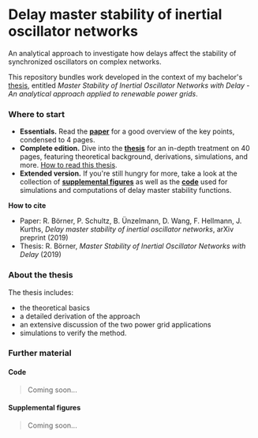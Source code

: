 # Delay master stability of inertial oscillator networks
An analytical approach to investigate how delays affect the stability of synchronized oscillators on complex networks.

This repository bundles work developed in the context of my bachelor's [thesis](https://github.com/reykboerner/delay-networks/blob/master/boerner_BA-thesis.pdf), entitled *Master Stability of Inertial Oscillator Networks with Delay - An analytical approach applied to renewable power grids*.

### Where to start
* **Essentials.** Read the [**paper**](https://github.com/reykboerner/delay-networks/blob/master/boerner_BA-thesis.pdf) for a good overview of the key points, condensed to 4 pages.
* **Complete edition.** Dive into the [**thesis**](https://github.com/reykboerner/delay-networks/blob/master/boerner_BA-thesis.pdf) for an in-depth treatment on 40 pages, featuring theoretical background, derivations, simulations, and more. [How to read this thesis](howtoread).
* **Extended version.** If you're still hungry for more, take a look at the collection of [**supplemental figures**](supplemetal-figs) as well as the [**code**](code) used for simulations and computations of delay master stability functions.

**How to cite**
* Paper: R. Börner, P. Schultz, B. Ünzelmann, D. Wang, F. Hellmann, J. Kurths, *Delay master stability of inertial oscillator networks*, arXiv preprint (2019)
* Thesis: R. Börner, *Master Stability of Inertial Oscillator Networks with Delay* (2019)

### <a name="howtoread"></a> About the thesis
The thesis includes:
* the theoretical basics
* a detailed derivation of the approach
* an extensive discussion of the two power grid applications
* simulations to verify the method.

### Further material
#### <a name="code"></a> Code
> Coming soon...
#### <a name="supplemental-figs"></a> Supplemental figures
> Coming soon...
